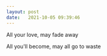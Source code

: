 ```yaml
---
layout: post
date:   2021-10-05 09:39:46
---
```


All your love, may fade away  

All you'll become, may all go to waste